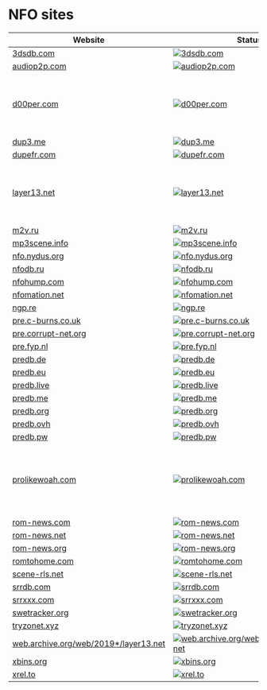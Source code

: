 # NFO sites

|Website|Status|Remark|
|-|-|-|
|[3dsdb.com](https://3dsdb.com/)|[![3dsdb.com](https://img.shields.io/website?down_color=red&down_message=offline&up_color=green&up_message=online&url=https%3A%2F%2F3dsdb.com)](https://3dsdb.com/)|-|
|[audiop2p.com](https://audiop2p.com/)|[![audiop2p.com](https://img.shields.io/website?down_color=red&down_message=offline&up_color=green&up_message=online&url=https%3A%2F%2Faudiop2p.com)](https://audiop2p.com/)|-|
|[d00per.com](https://d00per.com/)|[![d00per.com](https://img.shields.io/website?down_color=red&down_message=offline&up_color=green&up_message=online&url=https%3A%2F%2Fd00per.com)](https://d00per.com/)|⚠️ Seems to be offline. Reasons are unknown.|
|[dup3.me](https://dup3.me/)|[![dup3.me](https://img.shields.io/website?down_color=red&down_message=offline&up_color=green&up_message=online&url=https%3A%2F%2Fdup3.me)](https://dup3.me/)|-|
|[dupefr.com](https://dupefr.com/)|[![dupefr.com](https://img.shields.io/website?down_color=red&down_message=offline&up_color=green&up_message=online&url=https%3A%2F%2Fdupefr.com)](https://dupefr.com/)|-|
|[layer13.net](https://layer13.net/)|[![layer13.net](https://img.shields.io/website?down_color=red&down_message=offline&up_color=green&up_message=online&url=https%3A%2F%2Flayer13.net)](https://layer13.net/)|⚠️ Seems to be offline. Reasons are unknown.|
|[m2v.ru](https://m2v.ru/)|[![m2v.ru](https://img.shields.io/website?down_color=red&down_message=offline&up_color=green&up_message=online&url=https%3A%2F%2Fm2v.ru)](https://m2v.ru/)|-|
|[mp3scene.info](https://mp3scene.info/)|[![mp3scene.info](https://img.shields.io/website?down_color=red&down_message=offline&up_color=green&up_message=online&url=https%3A%2F%2Fmp3scene.info)](https://mp3scene.info/)|-|
|[nfo.nydus.org](https://nfo.nydus.org/)|[![nfo.nydus.org](https://img.shields.io/website?down_color=red&down_message=offline&up_color=green&up_message=online&url=https%3A%2F%2Fnfo.nydus.org)](https://nfo.nydus.org/)|-|
|[nfodb.ru](https://nfodb.ru/)|[![nfodb.ru](https://img.shields.io/website?down_color=red&down_message=offline&up_color=green&up_message=online&url=https%3A%2F%2Fnfodb.ru)](https://nfodb.ru/)|-|
|[nfohump.com](https://nfohump.com/)|[![nfohump.com](https://img.shields.io/website?down_color=red&down_message=offline&up_color=green&up_message=online&url=https%3A%2F%2Fnfohump.com)](https://nfohump.com/)|-|
|[nfomation.net](https://nfomation.net/)|[![nfomation.net](https://img.shields.io/website?down_color=red&down_message=offline&up_color=green&up_message=online&url=https%3A%2F%2Fnfomation.net)](https://nfomation.net/)|-|
|[ngp.re](https://ngp.re/)|[![ngp.re](https://img.shields.io/website?down_color=red&down_message=offline&up_color=green&up_message=online&url=https%3A%2F%2Fngp.re)](https://ngp.re/)|-|
|[pre.c-burns.co.uk](https://pre.c-burns.co.uk/)|[![pre.c-burns.co.uk](https://img.shields.io/website?down_color=red&down_message=offline&up_color=green&up_message=online&url=https%3A%2F%2Fpre.c-burns.co.uk)](https://pre.c-burns.co.uk/)|-|
|[pre.corrupt-net.org](https://pre.corrupt-net.org/)|[![pre.corrupt-net.org](https://img.shields.io/website?down_color=red&down_message=offline&up_color=green&up_message=online&url=https%3A%2F%2Fpre.corrupt-net.org)](https://pre.corrupt-net.org/)|-|
|[pre.fyp.nl](https://pre.fyp.nl/)|[![pre.fyp.nl](https://img.shields.io/website?down_color=red&down_message=offline&up_color=green&up_message=online&url=https%3A%2F%2Fpre.fyp.nl)](https://pre.fyp.nl/)|-|
|[predb.de](https://predb.de/)|[![predb.de](https://img.shields.io/website?down_color=red&down_message=offline&up_color=green&up_message=online&url=https%3A%2F%2Fpredb.de)](https://predb.de/)|-|
|[predb.eu](https://predb.eu/)|[![predb.eu](https://img.shields.io/website?down_color=red&down_message=offline&up_color=green&up_message=online&url=https%3A%2F%2Fpredb.eu)](https://predb.eu/)|-|
|[predb.live](https://predb.live/)|[![predb.live](https://img.shields.io/website?down_color=red&down_message=offline&up_color=green&up_message=online&url=https%3A%2F%2Fpredb.live)](https://predb.live/)|-|
|[predb.me](https://predb.me/)|[![predb.me](https://img.shields.io/website?down_color=red&down_message=offline&up_color=green&up_message=online&url=https%3A%2F%2Fpredb.me)](https://predb.me/)|-|
|[predb.org](https://predb.org/)|[![predb.org](https://img.shields.io/website?down_color=red&down_message=offline&up_color=green&up_message=online&url=https%3A%2F%2Fpredb.org)](https://predb.org/)|-|
|[predb.ovh](https://predb.ovh/)|[![predb.ovh](https://img.shields.io/website?down_color=red&down_message=offline&up_color=green&up_message=online&url=https%3A%2F%2Fpredb.ovh)](https://predb.ovh/)|-|
|[predb.pw](https://predb.pw/)|[![predb.pw](https://img.shields.io/website?down_color=red&down_message=offline&up_color=green&up_message=online&url=https%3A%2F%2Fpredb.pw)](https://predb.pw/)|-|
|[prolikewoah.com](https://prolikewoah.com/)|[![prolikewoah.com](https://img.shields.io/website?down_color=red&down_message=offline&up_color=green&up_message=online&url=https%3A%2F%2Fprolikewoah.com)](https://prolikewoah.com/)|-⚠️ Seems to be offline. Reasons are unknown.|
|[rom-news.com](https://rom-news.com/)|[![rom-news.com](https://img.shields.io/website?down_color=red&down_message=offline&up_color=green&up_message=online&url=https%3A%2F%2From-news.com)](https://rom-news.com/)|-|
|[rom-news.net](https://rom-news.net/)|[![rom-news.net](https://img.shields.io/website?down_color=red&down_message=offline&up_color=green&up_message=online&url=https%3A%2F%2From-news.net)](https://rom-news.net/)|-|
|[rom-news.org](https://rom-news.org/)|[![rom-news.org](https://img.shields.io/website?down_color=red&down_message=offline&up_color=green&up_message=online&url=https%3A%2F%2From-news.org)](https://rom-news.org/)|-|
|[romtohome.com](https://romtohome.com/)|[![romtohome.com](https://img.shields.io/website?down_color=red&down_message=offline&up_color=green&up_message=online&url=https%3A%2F%2Fromtohome.com)](https://romtohome.com/)|-|
|[scene-rls.net](https://scene-rls.net/)|[![scene-rls.net](https://img.shields.io/website?down_color=red&down_message=offline&up_color=green&up_message=online&url=https%3A%2F%2Fscene-rls.net)](https://scene-rls.net/)|-|
|[srrdb.com](https://srrdb.com/)|[![srrdb.com](https://img.shields.io/website?down_color=red&down_message=offline&up_color=green&up_message=online&url=https%3A%2F%2Fsrrdb.com)](https://srrdb.com/)|-|
|[srrxxx.com](https://srrxxx.com/)|[![srrxxx.com](https://img.shields.io/website?down_color=red&down_message=offline&up_color=green&up_message=online&url=https%3A%2F%2Fsrrxxx.com)](https://srrxxx.com/)|-|
|[swetracker.org](https://swetracker.org/)|[![swetracker.org](https://img.shields.io/website?down_color=red&down_message=offline&up_color=green&up_message=online&url=https%3A%2F%2Fswetracker.org)](https://swetracker.org/)|-|
|[tryzonet.xyz](https://tryzonet.xyz/)|[![tryzonet.xyz](https://img.shields.io/website?down_color=red&down_message=offline&up_color=green&up_message=online&url=https%3A%2F%2Ftryzonet.xyz)](https://tryzonet.xyz/)|-|
|[web.archive.org/web/2019*/layer13.net](https://web.archive.org/web/2019*/layer13.net/)|[![web.archive.org/web/2019*/layer13.net](https://img.shields.io/website?down_color=red&down_message=offline&up_color=green&up_message=online&url=https%3A%2F%2Fweb.archive.org/web/2019*/layer13.net)](https://web.archive.org/web/2019*/layer13.net/)|-|
|[xbins.org](https://xbins.org/)|[![xbins.org](https://img.shields.io/website?down_color=red&down_message=offline&up_color=green&up_message=online&url=https%3A%2F%2Fxbins.org)](https://xbins.org/)|-|
|[xrel.to](https://xrel.to/)|[![xrel.to](https://img.shields.io/website?down_color=red&down_message=offline&up_color=green&up_message=online&url=https%3A%2F%2Fxrel.to)](https://xrel.to/)|-|
